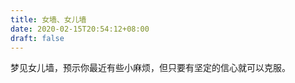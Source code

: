 ```yaml
---
title: 女墙、女儿墙
date: 2020-02-15T20:54:12+08:00
draft: false
---
```


梦见女儿墙，预示你最近有些小麻烦，但只要有坚定的信心就可以克服。<br>
